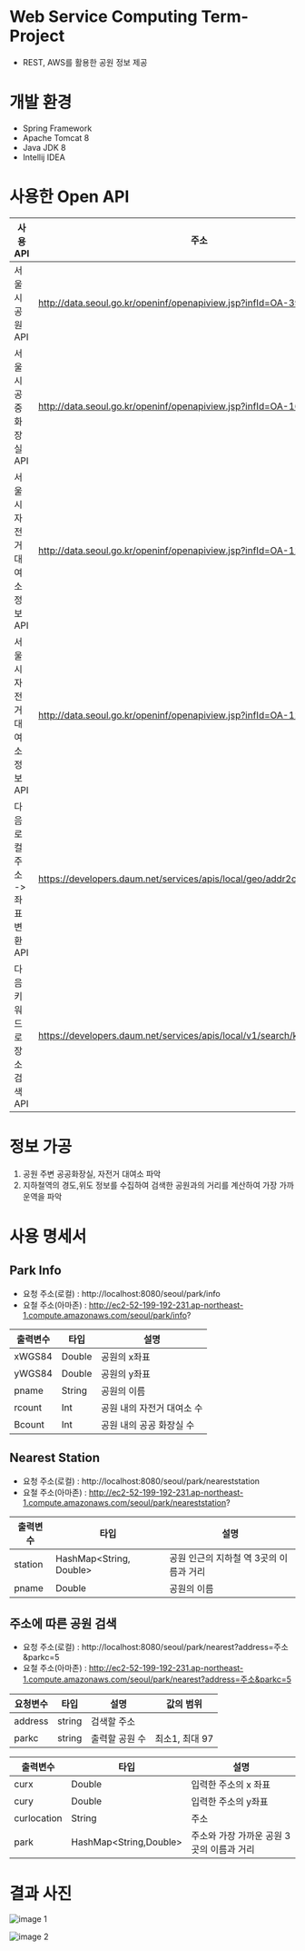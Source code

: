 ﻿# Web Service Computing Term-Project
- REST, AWS를 활용한 공원 정보 제공

# 개발 환경
- Spring Framework
- Apache Tomcat 8
- Java JDK 8
- Intellij IDEA


# 사용한 Open API

|             사용 API       | 주소               |
| ---------------------- | ------------------------ |
| 서울시 공원 API               |http://data.seoul.go.kr/openinf/openapiview.jsp?infId=OA-394     |                                                                          
| 서울시 공중화장실 API                |http://data.seoul.go.kr/openinf/openapiview.jsp?infId=OA-162 |                                                                                                     
| 서울시 자전거 대여소 정보 API               |http://data.seoul.go.kr/openinf/openapiview.jsp?infId=OA-12969 |         
| 서울시 자전거 대여소 정보 API               |http://data.seoul.go.kr/openinf/openapiview.jsp?infId=OA-12969  |       
| 다음 로컬 주소 -> 좌표변환 API               |https://developers.daum.net/services/apis/local/geo/addr2coord |         
| 다음 키워드로 장소검색 API               |https://developers.daum.net/services/apis/local/v1/search/keyword.format |         



# 정보 가공
1. 공원 주변 공공화장실, 자전거 대여소 파악
2. 지하철역의 경도,위도 정보를 수집하여 검색한 공원과의 거리를 계산하여 가장 가까운역을 파악


# 사용 명세서

## Park Info

- 요청 주소(로컬)  : http://localhost:8080/seoul/park/info
- 요철 주소(아마존) : http://ec2-52-199-192-231.ap-northeast-1.compute.amazonaws.com/seoul/park/info?

|             출력변수      | 타입           |       설명               |
| ---------------------- | ------------------------ | ------------------------ |
| xWGS84              |           Double        |      공원의 x좌표                    |                                                                     
| yWGS84           |             Double      |         공원의 y좌표            |                                                                                                      
| pname        |    String        |              공원의 이름        |        
| rcount           |    Int            |    공원 내의 자전거 대여소 수                 |    
| Bcount         |         Int      |      공원 내의 공공 화장실 수              |       


## Nearest Station

- 요청 주소(로컬)  : http://localhost:8080/seoul/park/neareststation
- 요철 주소(아마존) : http://ec2-52-199-192-231.ap-northeast-1.compute.amazonaws.com/seoul/park/neareststation?


|             출력변수      | 타입           |       설명               |
| ---------------------- | ------------------------ | ------------------------ |
| station              |        HashMap<String, Double>       |  공원 인근의 지하철 역 3곳의 이름과 거리     |                                                                     
| pname         |             Double      |         공원의 이름          |                                                                                                      


## 주소에 따른 공원 검색

- 요청 주소(로컬)  : http://localhost:8080/seoul/park/nearest?address=주소&parkc=5
- 요철 주소(아마존) : http://ec2-52-199-192-231.ap-northeast-1.compute.amazonaws.com/seoul/park/nearest?address=주소&parkc=5


|             요청변수      | 타입           |       설명               |  값의 범위            |
| ---------------------- | ------------------------ | ------------------------ |------------------------ |
| address             |        string       |  검색할 주소     |        |                                                                 
| parkc         |             string      |         출력할 공원 수          |   최소1, 최대 97   |                                                                                                       


|             출력변수      | 타입           |       설명               | 
| ---------------------- | ------------------------ | ------------------------ | 
| curx          |        Double      |  입력한 주소의 x 좌표     |                                                                       
| cury         |         Double      |         입력한 주소의 y좌표          |                                                                                                        
| curlocation         |         String      |         주소         | 
| park       |         HashMap<String,Double>      |         주소와 가장 가까운 공원 3곳의 이름과 거리        | 


# 결과 사진 


![image 1](http://postfiles8.naver.net/MjAxNjEyMjdfMTY1/MDAxNDgyODE4OTc2NTcz.itJCLPVIPS-A3T_1hsXcbYBpnhk8xVw8QibB3ZJLMp4g.U7P4j-trZmHnyc-PHwqw6VRcFvpniAShM8ZBUEXwvLgg.PNG.dlagyrbs/web1.PNG?type=w2) 


![image 2](http://postfiles4.naver.net/MjAxNjEyMjdfOTQg/MDAxNDgyODE4OTc2OTc5.i0NxaAfVXwdz91rZEwkwvewwyoAnk-zqXaPQ3umT1i4g.78M7iK4WNlwuI1dVaZR2pgP0iDbs5He2h2S0S3KgERsg.PNG.dlagyrbs/web2.PNG?type=w2) 

